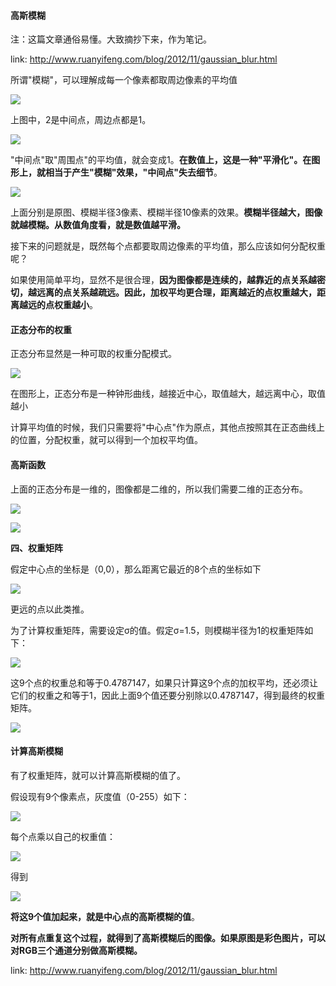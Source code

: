 ####  高斯模糊

注：这篇文章通俗易懂。大致摘抄下来，作为笔记。

link: http://www.ruanyifeng.com/blog/2012/11/gaussian_blur.html 

所谓"模糊"，可以理解成每一个像素都取周边像素的平均值 

![](01.png)

 上图中，2是中间点，周边点都是1。 

 ![](02.png)

"中间点"取"周围点"的平均值，就会变成1。**在数值上，这是一种"平滑化"。在图形上，就相当于产生"模糊"效果，"中间点"失去细节**。 

![](03.jpg)



上面分别是原图、模糊半径3像素、模糊半径10像素的效果。**模糊半径越大，图像就越模糊。从数值角度看，就是数值越平滑。**

接下来的问题就是，既然每个点都要取周边像素的平均值，那么应该如何分配权重呢？

 如果使用简单平均，显然不是很合理，**因为图像都是连续的，越靠近的点关系越密切，越远离的点关系越疏远。因此，加权平均更合理，距离越近的点权重越大，距离越远的点权重越小**。 

####  

#### **正态分布的权重** 



 正态分布显然是一种可取的权重分配模式。 

![](03.png)



 在图形上，正态分布是一种钟形曲线，越接近中心，取值越大，越远离中心，取值越小 

 计算平均值的时候，我们只需要将"中心点"作为原点，其他点按照其在正态曲线上的位置，分配权重，就可以得到一个加权平均值。 



#### 高斯函数

 上面的正态分布是一维的，图像都是二维的，所以我们需要二维的正态分布。 

![](04.png)



![](05.png)



 **四、权重矩阵** 

 假定中心点的坐标是（0,0），那么距离它最近的8个点的坐标如下 

![](06.png)



更远的点以此类推。

为了计算权重矩阵，需要设定σ的值。假定σ=1.5，则模糊半径为1的权重矩阵如下：

![](07.png)

 这9个点的权重总和等于0.4787147，如果只计算这9个点的加权平均，还必须让它们的权重之和等于1，因此上面9个值还要分别除以0.4787147，得到最终的权重矩阵。 



![](08.png)



#### **计算高斯模糊**

有了权重矩阵，就可以计算高斯模糊的值了。

假设现有9个像素点，灰度值（0-255）如下：

![](09.png)

 每个点乘以自己的权重值： 

![](10.png)

 得到 



![](11.png)

**将这9个值加起来，就是中心点的高斯模糊的值**。

**对所有点重复这个过程，就得到了高斯模糊后的图像。如果原图是彩色图片，可以对RGB三个通道分别做高斯模糊。**



link: http://www.ruanyifeng.com/blog/2012/11/gaussian_blur.html 













